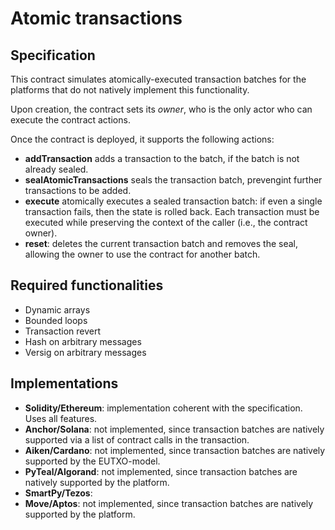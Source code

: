 # Atomic transactions

## Specification

This contract simulates atomically-executed transaction batches for the platforms that do not natively implement this functionality.

Upon creation, the contract sets its *owner*, who is the only actor who can execute the contract actions.

Once the contract is deployed, it supports the following actions:
- **addTransaction** adds a transaction to the batch, if the batch is not already sealed.
- **sealAtomicTransactions** seals the transaction batch, prevengint further transactions to be added.
- **execute** atomically executes a sealed transaction batch: if even a single transaction fails, then the state is rolled back. Each transaction must be executed while preserving the context of the caller (i.e., the contract owner).
- **reset**: deletes the current transaction batch and removes the seal, allowing the owner to use the contract for another batch.

## Required functionalities
- Dynamic arrays
- Bounded loops
- Transaction revert
- Hash on arbitrary messages
- Versig on arbitrary messages

## Implementations
- **Solidity/Ethereum**: implementation coherent with the specification. Uses all features.
- **Anchor/Solana**: not implemented, since transaction batches are natively supported via a list of contract calls in the transaction.
- **Aiken/Cardano**: not implemented, since transaction batches are natively supported by the EUTXO-model.
- **PyTeal/Algorand**: not implemented, since transaction batches are natively supported by the platform.
- **SmartPy/Tezos**:
- **Move/Aptos**: not implemented, since transaction batches are natively supported by the platform.
